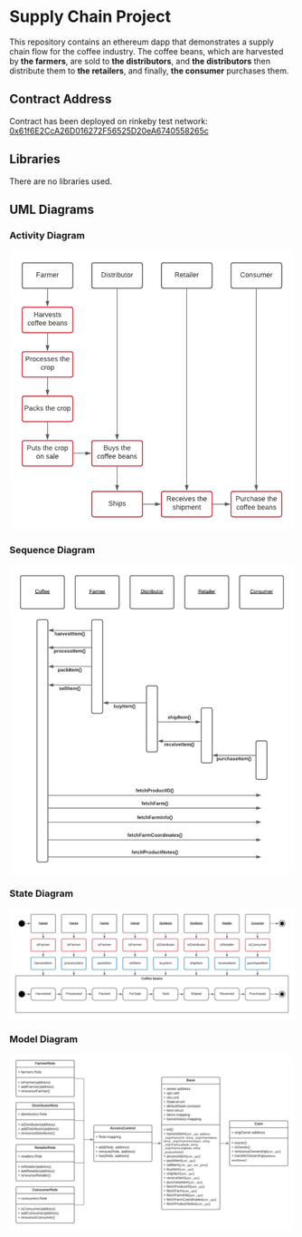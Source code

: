 # Supply Chain Project
This repository contains an ethereum dapp that demonstrates a supply chain flow for the coffee industry. The coffee beans, which are harvested by **the farmers**, are sold to **the distributors**, and **the distributors** then distribute them to **the retailers**, and finally, **the consumer** purchases them.

## Contract Address
Contract has been deployed on rinkeby test network:
[0x61f6E2CcA26D016272F56525D20eA6740558265c](https://rinkeby.etherscan.io/address/0x61f6e2cca26d016272f56525d20ea6740558265c)

## Libraries
There are no libraries used.

## UML Diagrams
### Activity Diagram
![Activity diagram.](https://raw.githubusercontent.com/muratgozel/blockchain-nanodegree-project-3/1769167e0e6c2bdb0c79cee57ee17aa26368e744/uml/activity.png)

### Sequence Diagram
![Sequence diagram.](https://github.com/muratgozel/blockchain-nanodegree-project-3/blob/1769167e0e6c2bdb0c79cee57ee17aa26368e744/uml/sequence.png?raw=true)

### State Diagram
![State diagram.](https://github.com/muratgozel/blockchain-nanodegree-project-3/blob/1769167e0e6c2bdb0c79cee57ee17aa26368e744/uml/state.png?raw=true)

### Model Diagram
![Model diagram.](https://github.com/muratgozel/blockchain-nanodegree-project-3/blob/1769167e0e6c2bdb0c79cee57ee17aa26368e744/uml/model.png?raw=true)
